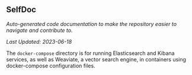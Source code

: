 <!--- START SELFDOC --->
## SelfDoc
_Auto-generated code documentation to make the repository easier to navigate and contribute to._

_Last Updated: 2023-06-18_

The `docker-compose` directory is for running Elasticsearch and Kibana services, as well as Weaviate, a vector search engine, in containers using docker-compose configuration files.

<!--- END SELFDOC --->